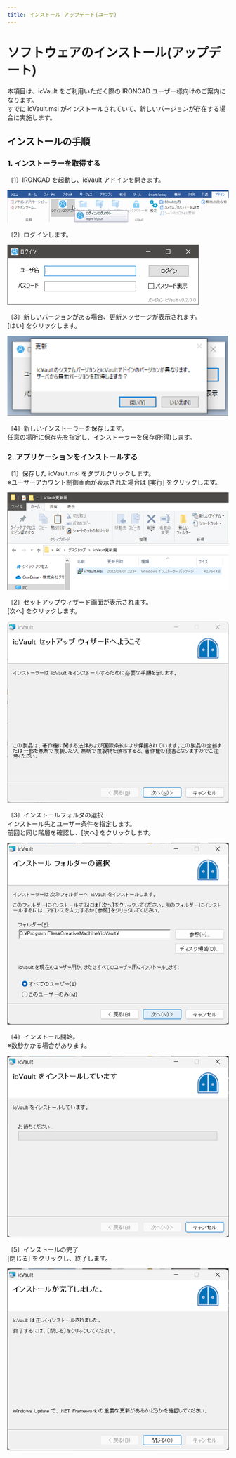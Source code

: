 ```yaml
---
title: インストール アップデート(ユーザ)
---
```


# ソフトウェアのインストール(アップデート)
本項目は、icVault をご利用いただく際の IRONCAD ユーザー様向けのご案内になります。<br>
すでに icVault.msi がインストールされていて、新しいバージョンが存在する場合に実施します。

## インストールの手順

### 1. インストーラーを取得する

〔1〕IRONCAD を起動し、icVault アドインを開きます。

![icVaultアドイン画面](./img/icVault_addin.png)


〔2〕ログインします。

![icVaultログイン](./img/icVault_login.png)

〔3〕新しいバージョンがある場合、更新メッセージが表示されます。<br>
[はい] をクリックします。

![icVaultログイン](./img/Updata_01.png)

〔4〕新しいインストーラーを保存します。<br>
任意の場所に保存先を指定し、インストーラーを保存(所得)します。


### 2. アプリケーションをインストールする

〔1〕保存した icVault.msi をダブルクリックします。<br>
※ユーザーアカウント制御画面が表示された場合は [実行] をクリックします。

![クライアントファイル](./img/Install_media_3.png)

〔2〕セットアップウィザード画面が表示されます。<br>
[次へ] をクリックします。

![インストールメディアマウント](./img/Client_wizard.png)

〔3〕インストールフォルダの選択<br>
インストール先とユーザー条件を指定します。<br>
前回と同じ階層を確認し、[次へ] をクリックします。

![インストールメディアマウント](./img/Client_wizard_2.png)

〔4〕インストール開始。<br>
※数秒かかる場合があります。

![インストールメディアマウント](./img/Client_wizard_4.png)

〔5〕インストールの完了<br>
[閉じる] をクリックし、終了します。

![インストールメディアマウント](./img/Client_wizard_5.png)

